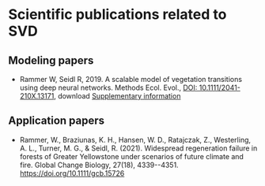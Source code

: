 # Scientific publications related to SVD

## Modeling papers

-   Rammer W, Seidl R, 2019. A scalable model of vegetation transitions using deep neural networks. Methods Ecol. Evol., [DOI: 10.1111/2041-210X.13171](https://doi.org/10.1111/2041-210X.13171), download [Supplementary information](https://besjournals.onlinelibrary.wiley.com/action/downloadSupplement?doi=10.1111%2F2041-210X.13171&file=mee313171-sup-0001-Supinfo.pdf)

## Application papers

-   Rammer, W., Braziunas, K. H., Hansen, W. D., Ratajczak, Z., Westerling, A. L., Turner, M. G., & Seidl, R. (2021). Widespread regeneration failure in forests of Greater Yellowstone under scenarios of future climate and fire. Global Change Biology, 27(18), 4339--4351. <https://doi.org/10.1111/gcb.15726>
